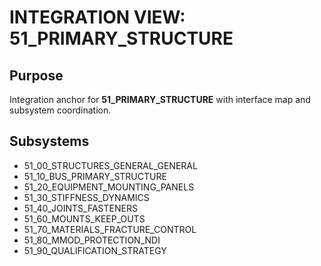 # INTEGRATION VIEW: 51_PRIMARY_STRUCTURE

## Purpose
Integration anchor for **51_PRIMARY_STRUCTURE** with interface map and subsystem coordination.

## Subsystems
  - 51_00_STRUCTURES_GENERAL_GENERAL
  - 51_10_BUS_PRIMARY_STRUCTURE
  - 51_20_EQUIPMENT_MOUNTING_PANELS
  - 51_30_STIFFNESS_DYNAMICS
  - 51_40_JOINTS_FASTENERS
  - 51_60_MOUNTS_KEEP_OUTS
  - 51_70_MATERIALS_FRACTURE_CONTROL
  - 51_80_MMOD_PROTECTION_NDI
  - 51_90_QUALIFICATION_STRATEGY
